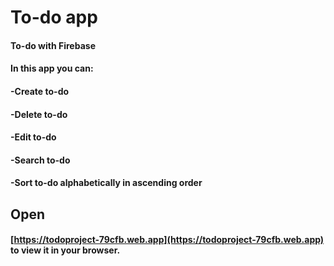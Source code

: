 # To-do app

#### To-do with Firebase
#### In this app you can:
#### -Create to-do
#### -Delete to-do
#### -Edit to-do
#### -Search to-do
#### -Sort to-do alphabetically in ascending order

## Open

#### [https://todoproject-79cfb.web.app](https://todoproject-79cfb.web.app) to view it in your browser.
